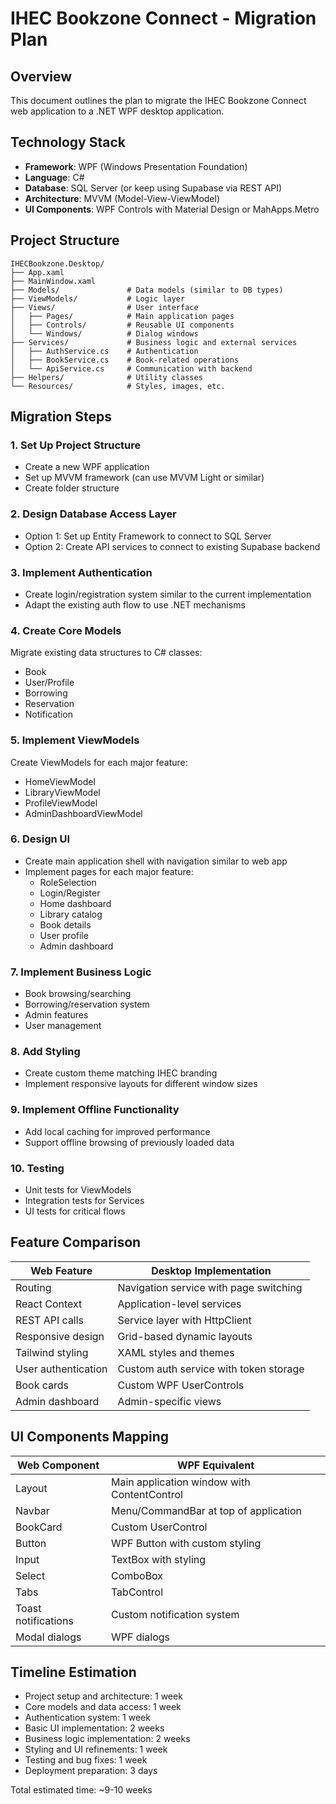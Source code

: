 # IHEC Bookzone Connect - Migration Plan

## Overview
This document outlines the plan to migrate the IHEC Bookzone Connect web application to a .NET WPF desktop application.

## Technology Stack
- **Framework**: WPF (Windows Presentation Foundation)
- **Language**: C#
- **Database**: SQL Server (or keep using Supabase via REST API)
- **Architecture**: MVVM (Model-View-ViewModel)
- **UI Components**: WPF Controls with Material Design or MahApps.Metro

## Project Structure

```
IHECBookzone.Desktop/
├── App.xaml
├── MainWindow.xaml
├── Models/               # Data models (similar to DB types)
├── ViewModels/           # Logic layer
├── Views/                # User interface
│   ├── Pages/            # Main application pages
│   ├── Controls/         # Reusable UI components
│   └── Windows/          # Dialog windows
├── Services/             # Business logic and external services
│   ├── AuthService.cs    # Authentication
│   ├── BookService.cs    # Book-related operations
│   └── ApiService.cs     # Communication with backend
├── Helpers/              # Utility classes
└── Resources/            # Styles, images, etc.
```

## Migration Steps

### 1. Set Up Project Structure
- Create a new WPF application
- Set up MVVM framework (can use MVVM Light or similar)
- Create folder structure

### 2. Design Database Access Layer
- Option 1: Set up Entity Framework to connect to SQL Server
- Option 2: Create API services to connect to existing Supabase backend

### 3. Implement Authentication
- Create login/registration system similar to the current implementation
- Adapt the existing auth flow to use .NET mechanisms

### 4. Create Core Models
Migrate existing data structures to C# classes:
- Book
- User/Profile
- Borrowing
- Reservation
- Notification

### 5. Implement ViewModels
Create ViewModels for each major feature:
- HomeViewModel
- LibraryViewModel
- ProfileViewModel
- AdminDashboardViewModel

### 6. Design UI
- Create main application shell with navigation similar to web app
- Implement pages for each major feature:
  - RoleSelection
  - Login/Register
  - Home dashboard
  - Library catalog
  - Book details
  - User profile
  - Admin dashboard

### 7. Implement Business Logic
- Book browsing/searching
- Borrowing/reservation system
- Admin features
- User management

### 8. Add Styling
- Create custom theme matching IHEC branding
- Implement responsive layouts for different window sizes

### 9. Implement Offline Functionality
- Add local caching for improved performance
- Support offline browsing of previously loaded data

### 10. Testing
- Unit tests for ViewModels
- Integration tests for Services
- UI tests for critical flows

## Feature Comparison

| Web Feature | Desktop Implementation |
|-------------|------------------------|
| Routing | Navigation service with page switching |
| React Context | Application-level services |
| REST API calls | Service layer with HttpClient |
| Responsive design | Grid-based dynamic layouts |
| Tailwind styling | XAML styles and themes |
| User authentication | Custom auth service with token storage |
| Book cards | Custom WPF UserControls |
| Admin dashboard | Admin-specific views |

## UI Components Mapping

| Web Component | WPF Equivalent |
|---------------|----------------|
| Layout | Main application window with ContentControl |
| Navbar | Menu/CommandBar at top of application |
| BookCard | Custom UserControl |
| Button | WPF Button with custom styling |
| Input | TextBox with styling |
| Select | ComboBox |
| Tabs | TabControl |
| Toast notifications | Custom notification system |
| Modal dialogs | WPF dialogs |

## Timeline Estimation
- Project setup and architecture: 1 week
- Core models and data access: 1 week
- Authentication system: 1 week
- Basic UI implementation: 2 weeks
- Business logic implementation: 2 weeks
- Styling and UI refinements: 1 week
- Testing and bug fixes: 1 week
- Deployment preparation: 3 days

Total estimated time: ~9-10 weeks 